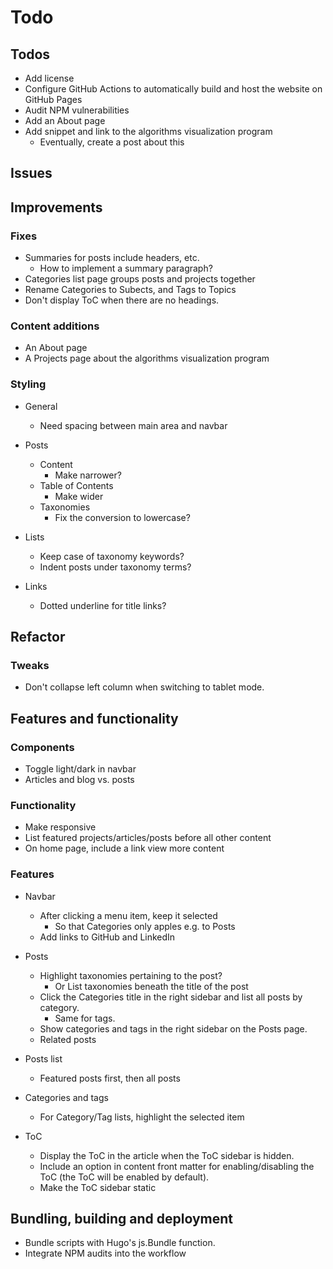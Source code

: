 # Todo

## Todos

* Add license
* Configure GitHub Actions to automatically build and host the website on GitHub Pages
* Audit NPM vulnerabilities
* Add an About page
* Add snippet and link to the algorithms visualization program
  * Eventually, create a post about this


## Issues


## Improvements

### Fixes

* Summaries for posts include headers, etc.
  * How to implement a summary paragraph?
* Categories list page groups posts and projects together
* Rename Categories to Subects, and Tags to Topics
* Don't display ToC when there are no headings.


### Content additions

* An About page
* A Projects page about the algorithms visualization program


### Styling

* General
  * Need spacing between main area and navbar

* Posts 
  * Content
    * Make narrower?
  * Table of Contents
    * Make wider
  * Taxonomies
    * Fix the conversion to lowercase?

* Lists
  * Keep case of taxonomy keywords?
  * Indent posts under taxonomy terms?

* Links
  * Dotted underline for title links?

## Refactor


### Tweaks

* Don't collapse left column when switching to tablet mode.


## Features and functionality

### Components

* Toggle light/dark in navbar
* Articles and blog vs. posts


### Functionality

* Make responsive
* List featured projects/articles/posts before all other content
* On home page, include a link view more content


### Features

* Navbar
  * After clicking a menu item, keep it selected
    * So that Categories only apples e.g. to Posts
  * Add links to GitHub and LinkedIn

* Posts
  * Highlight taxonomies pertaining to the post?
    * Or List taxonomies beneath the title of the post
  * Click the Categories title in the right sidebar and list all posts by category.
    * Same for tags.
  * Show categories and tags in the right sidebar on the Posts page.
  * Related posts

* Posts list
  * Featured posts first, then all posts

* Categories and tags
  * For Category/Tag lists, highlight the selected item

* ToC
  * Display the ToC in the article when the ToC sidebar is hidden.
  * Include an option in content front matter for enabling/disabling the ToC (the ToC will be enabled by default).
  * Make the ToC sidebar static


## Bundling, building and deployment

* Bundle scripts with Hugo's js.Bundle function.
* Integrate NPM audits into the workflow